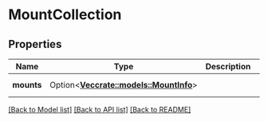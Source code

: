 # MountCollection

## Properties

Name | Type | Description | Notes
------------ | ------------- | ------------- | -------------
**mounts** | Option<[**Vec<crate::models::MountInfo>**](mount_info.md)> |  | [optional][readonly]

[[Back to Model list]](../README.md#documentation-for-models) [[Back to API list]](../README.md#documentation-for-api-endpoints) [[Back to README]](../README.md)


